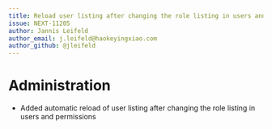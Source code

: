 ```yaml
---
title: Reload user listing after changing the role listing in users and permissions
issue: NEXT-11205
author: Jannis Leifeld
author_email: j.leifeld@haokeyingxiao.com 
author_github: @jleifeld
---
```

# Administration
* Added automatic reload of user listing after changing the role listing in users and permissions
